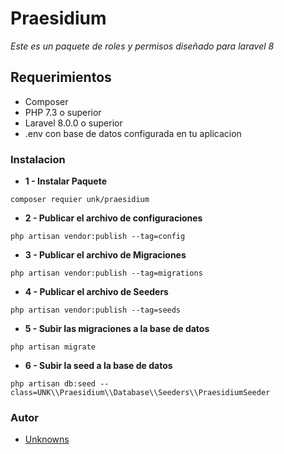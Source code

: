 # Praesidium

_Este es un paquete de roles y permisos diseñado para laravel 8_

## Requerimientos

 - Composer
 - PHP 7.3 o superior
 - Laravel 8.0.0 o superior
 - .env con base de datos configurada en tu aplicacion

### Instalacion

* **1 - Instalar Paquete** 
``` 
composer requier unk/praesidium 
```

* **2 - Publicar el archivo de configuraciones**
``` 
php artisan vendor:publish --tag=config 
```

* **3 - Publicar el archivo de Migraciones**
``` 
php artisan vendor:publish --tag=migrations 
```

* **4 - Publicar el archivo de Seeders**
``` 
php artisan vendor:publish --tag=seeds 
```

* **5 - Subir las migraciones a la base de datos**
``` 
php artisan migrate 
```


* **6 - Subir la seed a la base de datos** 
``` 
php artisan db:seed --class=UNK\\Praesidium\\Database\\Seeders\\PraesidiumSeeder 
```


### Autor

* [Unknowns](https://github.com/Unknowns24)